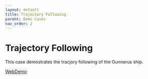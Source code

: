 ```yaml
---
layout: default
title: Trajectory Following
parent: Demo Cases
nav_order: 2
---
```

# Trajectory Following 
This case demostrates the tracjory following of the Gunnerus ship.

[WebDemo](https://gunnerus-case.github.io/gunnerus-web-demo/)

